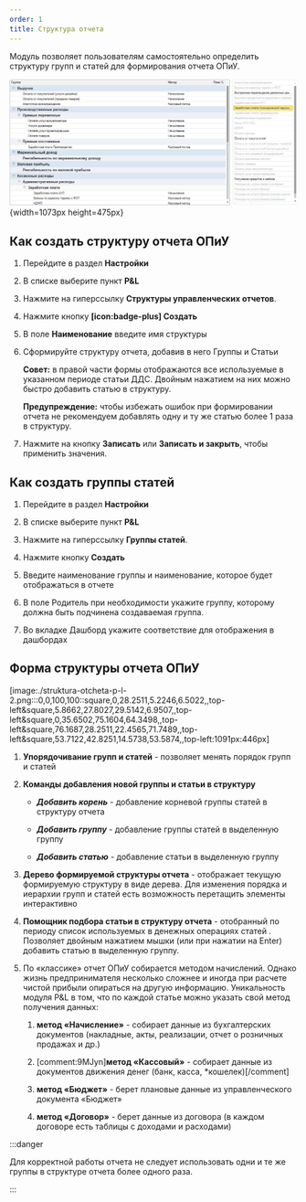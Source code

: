 ```yaml
---
order: 1
title: Структура отчета
---
```


Модуль позволяет пользователям самостоятельно определить структуру групп и статей для формирования отчета ОПиУ.

![](./struktura-otcheta-p-l.png){width=1073px height=475px}

## Как создать структуру отчета ОПиУ

1. Перейдите в раздел **Настройки**

2. В списке выберите пункт **P&L**

3. Нажмите на гиперссылку **Структуры управленческих отчетов**.

4. Нажмите кнопку **[icon:badge-plus] Создать**

5. В поле **Наименование** введите имя структуры

6. Сформируйте структуру отчета, добавив в него Группы и Статьи

   **Совет:** в правой части формы отображаются все используемые в указанном периоде статьи ДДС. Двойным нажатием на них можно быстро добавить статью в структуру.

   **Предупреждение:** чтобы избежать ошибок при формировании отчета не рекомендуем добавлять одну и ту же статью более 1 раза в структуру.

7. Нажмите на кнопку **Записать** или **Записать и закрыть**, чтобы применить значения.

## Как создать группы статей

1. Перейдите в раздел **Настройки**

2. В списке выберите пункт **P&L**

3. Нажмите на гиперссылку **Группы статей**.

4. Нажмите кнопку **Создать**

5. Введите наименование группы и наименование, которое будет отображаться в отчете

6. В поле Родитель при необходимости укажите группу, которому должна быть подчинена создаваемая группа.

7. Во вкладке Дашборд укажите соответствие для отображения в дашбордах

## Форма структуры отчета ОПиУ

[image:./struktura-otcheta-p-l-2.png:::0,0,100,100::square,0,28.2511,5.2246,6.5022,,top-left&square,5.8662,27.8027,29.5142,6.9507,,top-left&square,0,35.6502,75.1604,64.3498,,top-left&square,76.1687,28.2511,22.4565,71.7489,,top-left&square,53.7122,42.8251,14.5738,53.5874,,top-left:1091px:446px]

1. **Упорядочивание групп и статей** - позволяет менять порядок групп и статей

2. **Команды добавления новой группы и статьи в структуру**

   -  ***Добавить корень*** - добавление корневой группы статей в структуру отчета

   -  ***Добавить группу*** - добавление группы статей в выделенную группу

   -  ***Добавить статью*** - добавление статьи в выделенную группу

3. **Дерево формируемой структуры отчета** - отображает текущую формируемую структуру в виде дерева. Для изменения порядка и иерархии групп и статей есть возможность перетащить элементы интерактивно

4. **Помощник подбора статьи в структуру отчета** - отобранный по периоду список используемых в денежных операциях статей . Позволяет двойным нажатием мышки (или при нажатии на Enter) добавить статью в выделенную группу.

5. По «классике» отчет ОПиУ собирается методом начислений. Однако жизнь предпринимателя несколько сложнее и иногда при расчете чистой прибыли опираться на другую информацию. Уникальность модуля P&L в том, что по каждой статье можно указать свой метод получения данных:

   1. **метод «Начисление»** - собирает данные из бухгалтерских документов (накладные, акты, реализации, отчет о розничных продажах и др.)

   2. [comment:9MJyn]**метод «Кассовый»** - собирает данные из документов движения денег (банк, касса, \*кошелек)[/comment]

   3. **метод «Бюджет»** - берет плановые данные из управленческого документа «Бюджет»

   4. **метод «Договор»** - берет данные из договора (в каждом договоре есть таблицы с доходами и расходами)

:::danger 

Для корректной работы отчета не следует использовать одни и те же группы в структуре отчета более одного раза.

:::